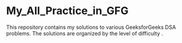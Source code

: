 # My_All_Practice_in_GFG
This repository contains my solutions to various GeeksforGeeks DSA problems. The solutions are organized by the level of difficulty .
